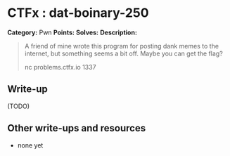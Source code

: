 # CTFx : dat-boinary-250

**Category:** Pwn
**Points:** 
**Solves:** 
**Description:**

> A friend of mine wrote this program for posting dank memes to the internet, but something seems a bit off. Maybe you can get the flag?
> 
> 
> nc problems.ctfx.io 1337

## Write-up

(TODO)

## Other write-ups and resources

* none yet
